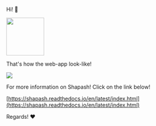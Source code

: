 Hi! 👋  

<img src='https://shapash.readthedocs.io/en/latest/_images/shapash-resize.png' width='100'/>

That's how the web-app look-like!

<img src='https://shapash.readthedocs.io/en/latest/_images/shapash-webapp-demo.gif'/>

For more information on Shapash! Click on the link below!

[https://shapash.readthedocs.io/en/latest/index.html](https://shapash.readthedocs.io/en/latest/index.html)

Regards! ❤
